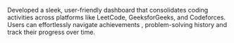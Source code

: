 Developed a sleek, user-friendly dashboard that consolidates coding activities across platforms like LeetCode, GeeksforGeeks, and Codeforces. Users can effortlessly navigate achievements , problem-solving history and track their progress over time.
